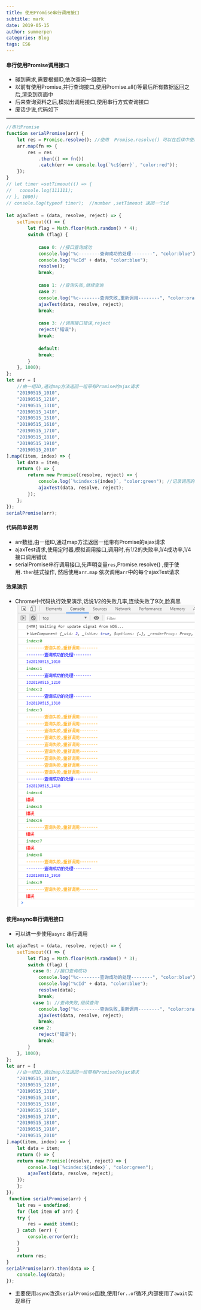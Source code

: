 ```yaml
---
title: 使用Promise串行调用接口
subtitle: mark
date: 2019-05-15
author: summerpen
categories: Blog
tags: ES6
---
```


#### 串行使用Promise调用接口
-  碰到需求,需要根据ID,依次查询一组图片
-  以前有使用Promise,并行查询接口,使用Promise.all()等最后所有数据返回之后,渲染到页面中
-  后来查询资料之后,模拟出调用接口,使用串行方式查询接口
-  废话少说,代码如下
- - - 
```js
//串行Promise
function serialPromise(arr) {
    let res = Promise.resolve(); //使用  Promise.resolve() 可以在后续中使用 .then进行链式操作
    arr.map(fn => {
        res = res
            .then(() => fn())
            .catch(err => console.log(`%c${err}`, "color:red"));
    });
}
// let timer =setTimeout(() => {
//   console.log(111111);
// }, 1000);
// console.log(typeof timer);  //number ,setTimeout 返回一个id

let ajaxTest = (data, resolve, reject) => {
    setTimeout(() => {
        let flag = Math.floor(Math.random() * 4);
        switch (flag) {
            
            case 0: //接口查询成功
            console.log("%c--------查询成功的处理--------", "color:blue");
            console.log("%cId" + data, "color:blue");
            resolve();
            break;

            case 1: //查询失败,继续查询
            case 2:
            console.log("%c--------查询失败,重新调用--------", "color:orange");
            ajaxTest(data, resolve, reject);
            break;

            case 3: //调用接口错误,reject
            reject("错误");
            break;

            default:
            break;
        }
    }, 1000);
};
let arr = [
    //由一组ID,通过map方法返回一组带有Promise的ajax请求
    "20190515_1010",
    "20190515_1210",
    "20190515_1310",
    "20190515_1410",
    "20190515_1510",
    "20190515_1610",
    "20190515_1710",
    "20190515_1810",
    "20190515_1910",
    "20190515_2010"
].map((item, index) => {
    let data = item;
    return () => {
        return new Promise((resolve, reject) => {
            console.log(`%cindex:${index}`, "color:green"); //记录调用的次数
            ajaxTest(data, resolve, reject);
        });
    };
});
serialPromise(arr);
```
#### 代码简单说明
- arr数组,由一组ID,通过map方法返回一组带有Promise的ajax请求
- ajaxTest请求,使用定时器,模拟调用接口,调用时,有1/2的失败率,1/4成功率,1/4接口调用错误
- serialPromise串行调用接口,先声明变量`res`,Promise.resolve() ,便于使用`.then`链式操作,
  然后使用`arr.map` 依次调用`arr`中的每个ajaxTest请求

#### 效果演示
- Chrome中代码执行效果演示,话说1/2的失败几率,连续失败了9次,脸真黑
![](/images/serialPromise.png)

#### 使用async串行调用接口

- 可以进一步使用`async` 串行调用

```js
let ajaxTest = (data, resolve, reject) => {
    setTimeout(() => {
        let flag = Math.floor(Math.random() * 3);
        switch (flag) {
          case 0: //接口查询成功
            console.log("%c--------查询成功的处理--------", "color:blue");
            console.log("%cId" + data, "color:blue");
            resolve(data);
            break;
          case 1: //查询失败,继续查询
            console.log("%c--------查询失败,重新调用--------", "color:orange");
            ajaxTest(data, resolve, reject);
            break;
          case 2:
            reject("错误");
            break;
        }
    }, 1000);
};
let arr = [
    //由一组ID,通过map方法返回一组带有Promise的ajax请求
    "20190515_1010",
    "20190515_1210",
    "20190515_1310",
    "20190515_1410",
    "20190515_1510",
    "20190515_1610",
    "20190515_1710",
    "20190515_1810",
    "20190515_1910",
    "20190515_2010"
].map((item, index) => {
    let data = item;
    return () => {
    return new Promise((resolve, reject) => {
        console.log(`%cindex:${index}`, "color:green");
        ajaxTest(data, resolve, reject);
    });
    };
});
 function serialPromise(arr) {
    let res = undefined;
    for (let item of arr) {
    try {
        res = await item();
    } catch (err) {
        console.error(err);
    }
    }
    return res;
}
serialPromise(arr).then(data => {
    console.log(data);
});
```
- 主要使用`async`改造`serialPromise`函数,使用`for..of`循环,内部使用了`await`实现串行